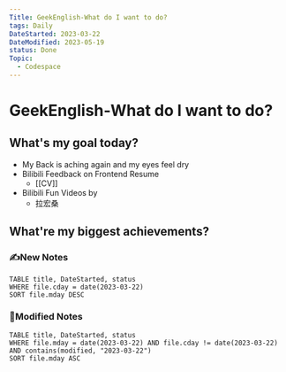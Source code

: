 ```yaml
---
Title: GeekEnglish-What do I want to do?
tags: Daily
DateStarted: 2023-03-22
DateModified: 2023-05-19
status: Done
Topic:
  - Codespace
---
```


# GeekEnglish-What do I want to do?

## What's my goal today?

- My Back is aching again and my eyes feel dry
- Bilibili Feedback on Frontend Resume
  - [[CV]]
- Bilibili Fun Videos by
  - 拉宏桑

## What're my biggest achievements?

### ✍️New Notes

```dataview
TABLE title, DateStarted, status
WHERE file.cday = date(2023-03-22)
SORT file.mday DESC
```

### 📝Modified Notes

```dataview
TABLE title, DateStarted, status
WHERE file.mday = date(2023-03-22) AND file.cday != date(2023-03-22) AND contains(modified, "2023-03-22")
SORT file.mday ASC
```
